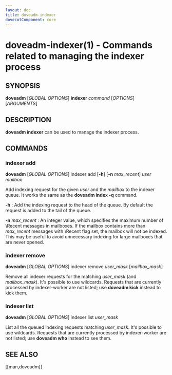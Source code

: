 ```yaml
---
layout: doc
title: doveadm-indexer
dovecotComponent: core
---
```


# doveadm-indexer(1) - Commands related to managing the indexer process

## SYNOPSIS

**doveadm** [*GLOBAL OPTIONS*] **indexer** *command* [*OPTIONS*] [*ARGUMENTS*]

## DESCRIPTION

**doveadm indexer** can be used to manage the indexer process.

<!-- @include: include/global-options-formatter.inc -->

## COMMANDS

### indexer add

**doveadm** [*GLOBAL OPTIONS*] indexer add [**-h**] [**-n** *max_recent*] *user* *mailbox*

Add indexing request for the given *user* and the *mailbox* to the
indexer queue. It works the same as the **doveadm index -q** command.

**-h**
:   Add the indexing request to the head of the queue. By default the
    request is added to the tail of the queue.

**-n** *max_recent*
:   An integer value, which specifies the maximum number of \\Recent
    messages in mailboxes. If the mailbox contains more than *max_recent*
    messages with \\Recent flag set, the mailbox will not be indexed.
    This may be useful to avoid unnecessary indexing for large mailboxes
    that are never opened.

### indexer remove

**doveadm** [*GLOBAL OPTIONS*] indexer remove *user_mask* [*mailbox_mask*]

Remove all indexer requests for the matching *user_mask* (and *mailbox_mask*).
It's possible to use wildcards. Requests that are currently processed by
indexer-worker are not listed; use **doveadm kick** instead to kick
them.

### indexer list

**doveadm** [*GLOBAL OPTIONS*] indexer list *user_mask*

List all the queued indexing requests matching *user_mask*. It's possible to
use wildcards. Requests that are currently processed by indexer-worker are
not listed; use **doveadm who** instead to see them.

<!-- @include: include/reporting-bugs.inc -->

## SEE ALSO

[[man,doveadm]]
